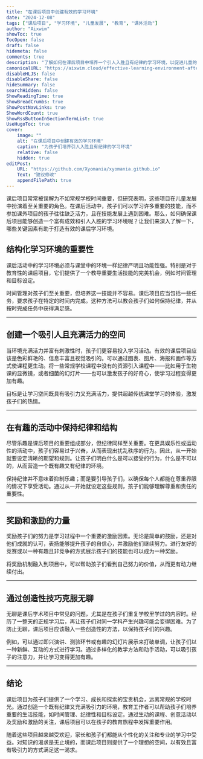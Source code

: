 ```yaml
---
title: "在课后项目中创建有效的学习环境"
date: "2024-12-08"
tags: ["课后项目", "学习环境", "儿童发展", "教育", "课外活动"]
author: "Aixwim"
showToc: true
TocOpen: false
draft: false
hidemeta: false
comments: true
description: "了解如何在课后项目中培养一个引人入胜且有纪律的学习环境，以促进儿童的发展。"
canonicalURL: "https://aixwim.cloud/effective-learning-environment-after-school"
disableHLJS: false
disableShare: false
hideSummary: false
searchHidden: false
ShowReadingTime: true
ShowBreadCrumbs: true
ShowPostNavLinks: true
ShowWordCount: true
ShowRssButtonInSectionTermList: true
UseHugoToc: true
cover:
    image: ""
    alt: "在课后项目中创建有效的学习环境"
    caption: "为孩子们培养引人入胜且有纪律的学习环境"
    relative: false
    hidden: true
editPost:
    URL: "https://github.com/Xyomania/xyomania.github.io"
    Text: "建议修改"
    appendFilePath: true
---
```


课后项目常常被误解为不如常规学校时间重要，但研究表明，这些项目在儿童发展中扮演着至关重要的角色。在课后活动中，孩子们可以学习许多重要的技能，而不参加课外项目的孩子往往缺乏活力，且在技能发展上遇到困难。那么，如何确保课后项目能够创造一个富有成效和引人入胜的学习环境呢？让我们来深入了解一下，哪些关键因素有助于打造有效的课后学习环境。

<!--more-->

## 结构化学习环境的重要性

课后活动中的学习环境必须与课堂中的环境一样纪律严明且功能性强。特别是对于教育性的课后项目，它们提供了一个教导重要生活技能的完美机会，例如时间管理和目标设定。

时间管理对孩子们至关重要，但培养这一技能并不容易。课后项目应当包括一些任务，要求孩子在特定的时间内完成。这种方法可以教会孩子们如何保持纪律，并从按时完成任务中获得满足感。

---

## 创建一个吸引人且充满活力的空间

当环境充满活力并富有刺激性时，孩子们更容易投入学习活动。有效的课后项目应该是色彩鲜艳的、信息丰富且视觉吸引的。可以通过图表、图片、海报和画作等方式使课程更生动。将一些常规学校课程中没有的资源引入课程中——比如用于生物课的显微镜，或者细菌的幻灯片——也可以激发孩子的好奇心，使学习过程变得更加有趣。

目标是让学习空间既具有吸引力又充满活力，提供超越传统课堂学习的体验，激发孩子们的热情。

---

## 在有趣的活动中保持纪律和结构

尽管乐趣是课后项目的重要组成部分，但纪律同样至关重要。在更具娱乐性或运动性的活动中，孩子们容易过于兴奋，从而表现出扰乱秩序的行为。因此，从一开始就要设定清晰的期望和规则。让孩子们明白什么是可以接受的行为，什么是不可以的，从而营造一个既有趣又有纪律的环境。

保持纪律并不意味着抑制乐趣；而是要引导孩子们，以确保每个人都能在尊重界限的情况下享受活动。通过从一开始就设定这些规则，孩子们能够理解尊重和责任的重要性。

---

## 奖励和激励的力量

奖励孩子们的努力是学习过程中一个重要的激励因素。无论是简单的鼓励，还是对他们成就的认可，表扬能够提升孩子的自信心，并激励他们继续努力。进行友好的竞赛或以一种有趣且非竞争的方式展示孩子们的技能也可以成为一种奖励。

将奖励机制融入到项目中，可以帮助孩子们看到自己努力的价值，从而更有动力继续付出。

---

## 通过创造性技巧克服无聊

无聊是课后学术项目中常见的问题，尤其是在孩子们重复学校里学过的内容时。经历了一整天的正规学习后，再让孩子们对同一学科产生兴趣可能会变得困难。为了防止无聊，课后项目应该融入一些创造性的方法，以保持孩子们的兴趣。

例如，可以通过即兴演讲、测验环节或有趣的幻灯片展示来打破单调，让孩子们以一种新鲜、互动的方式进行学习。通过多样化的教学方法和动手活动，可以吸引孩子的注意力，并让学习变得更加有趣。

---

## 结论

课后项目为孩子们提供了一个学习、成长和探索的宝贵机会，远离常规的学校时光。通过创造一个既有纪律又充满吸引力的环境，教育工作者可以帮助孩子们培养重要的生活技能，如时间管理、纪律性和目标设定。通过生动的课程、创意活动以及奖励和激励的关注，课后项目可以在孩子的教育旅程中发挥重要作用。

随着这些项目越来越受欢迎，家长和孩子们都能从个性化的关注和专业的学习中受益。对知识的渴求是无止境的，而课后项目则提供了一个理想的空间，以有效且富有吸引力的方式满足这一渴求。
